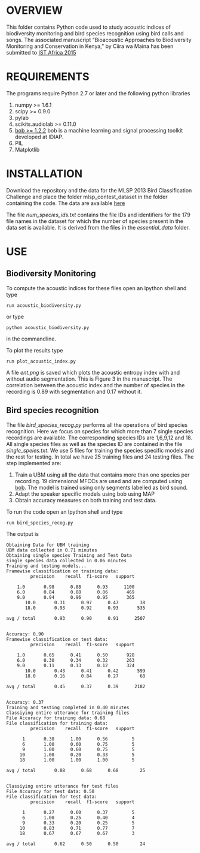 OVERVIEW
========

This folder contains Python code used to study acoustic indices of biodiversity monitoring and bird species recognition using bird calls and songs. The associated manuscript “Bioacoustic Approaches to Biodiversity Monitoring and Conservation in  Kenya,” 
by Ciira wa Maina has been submitted to [IST Africa 2015](http://www.ist-africa.org/home/)


REQUIREMENTS
============
The programs require Python 2.7 or later and the following python libraries

1. numpy >= 1.6.1
2. scipy >= 0.9.0
3. pylab
4. scikits.audiolab >= 0.11.0
5. [bob >= 1.2.2](https://github.com/idiap/bob) bob is a machine learning and signal processing toolkit developed at IDIAP.
6. PIL
7. Matplotlib


INSTALLATION
============

Download the repository and the data for the MLSP 2013 Bird Classification Challenge and place the folder mlsp_contest_dataset in the folder containing the code. The data are available [here](https://www.kaggle.com/c/mlsp-2013-birds/data)

The file *num_species_ids.txt* contains the file IDs and identifiers for the 179 file names in the dataset for which the number of species present in the data set is available. It is derived from the files in the *essential_data* folder.


USE
=======

Biodiversity Monitoring
-----------------------

To compute the acoustic indices for these files open an Ipython shell and type
	
	run acoustic_biodiversity.py

or type

	python acoustic_biodiversity.py	

in the commandline.

To plot the results type 

	run plot_acoustic_index.py

A file *ent.png* is saved which plots the acoustic entropy index with and without audio segmentation. This is Figure 3 in the manuscript. The correlation between the acoustic index and the number of species in the recording is 0.89 with segmentation and 0.17 without it.


Bird species recognition
------------------------

The file *bird_species_recog.py* performs all the operations of bird species recognition. Here we focus on species for which more than 7 single species recordings are available. The corresponding species IDs are 1,6,9,12 and 18. All single species files as well as the species ID are contained in the file *single_speies.txt*. We use 5 files for training the species specific models and the rest for testing. In total we have 25 training files and 24 testing files.
The step implemented are:

1. Train a UBM using all the data that contains more than one species per recording. 19 dimensional MFCCs are used and are computed using [bob](https://github.com/idiap/bob). The model is trained using only segments labelled as bird sound.
2. Adapt the speaker specific models using bob using MAP
3. Obtain accuracy measures on both training and test data. 


To run the code open an Ipython shell and type
	
	run bird_species_recog.py

The output is 

	Obtaining Data for UBM training
	UBM data collected in 0.71 minutes
	Obtaining single species Training and Test Data
	single species data collected in 0.06 minutes
	Training and testing models...
	Framewise classification on training data:
		     precision    recall  f1-score   support

		1.0       0.98      0.88      0.93      1100
		6.0       0.84      0.88      0.86       469
		9.0       0.94      0.96      0.95       365
	       10.0       0.31      0.97      0.47        38
	       18.0       0.93      0.92      0.93       535

	avg / total       0.93      0.90      0.91      2507


	Accuracy: 0.90
	Framewise classification on test data:
		     precision    recall  f1-score   support

		1.0       0.65      0.41      0.50       928
		6.0       0.30      0.34      0.32       263
		9.0       0.11      0.13      0.12       324
	       10.0       0.43      0.41      0.42       599
	       18.0       0.16      0.84      0.27        68

	avg / total       0.45      0.37      0.39      2182


	Accuracy: 0.37
	Training and testing completed in 0.40 minutes
	Classiying entire utterance for training files
	File Accuracy for training data: 0.68
	File classification for training data:
		     precision    recall  f1-score   support

		  1       0.38      1.00      0.56         5
		  6       1.00      0.60      0.75         5
		  9       1.00      0.60      0.75         5
		 10       1.00      0.20      0.33         5
		 18       1.00      1.00      1.00         5

	avg / total       0.88      0.68      0.68        25


	Classiying entire utterance for test files
	File Accuracy for test data: 0.50
	File classification for test data:
		     precision    recall  f1-score   support

		  1       0.27      0.60      0.37         5
		  6       1.00      0.25      0.40         4
		  9       0.33      0.20      0.25         5
		 10       0.83      0.71      0.77         7
		 18       0.67      0.67      0.67         3

	avg / total       0.62      0.50      0.50        24

	

